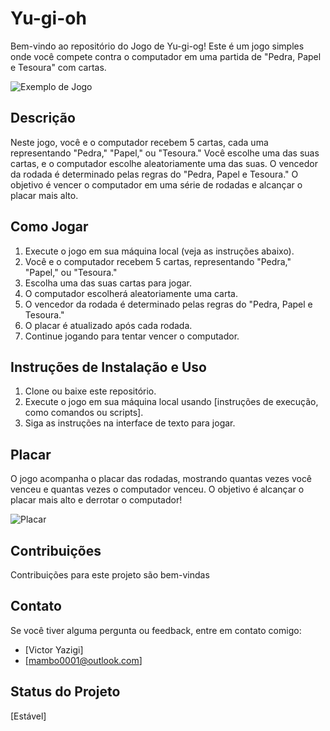 # Yu-gi-oh

Bem-vindo ao repositório do Jogo de Yu-gi-og! Este é um jogo simples onde você compete contra o computador em uma partida de "Pedra, Papel e Tesoura" com cartas.

![Exemplo de Jogo](game_screenshot.png)

## Descrição

Neste jogo, você e o computador recebem 5 cartas, cada uma representando "Pedra," "Papel," ou "Tesoura." Você escolhe uma das suas cartas, e o computador escolhe aleatoriamente uma das suas. O vencedor da rodada é determinado pelas regras do "Pedra, Papel e Tesoura." O objetivo é vencer o computador em uma série de rodadas e alcançar o placar mais alto.

## Como Jogar

1. Execute o jogo em sua máquina local (veja as instruções abaixo).
2. Você e o computador recebem 5 cartas, representando "Pedra," "Papel," ou "Tesoura."
3. Escolha uma das suas cartas para jogar.
4. O computador escolherá aleatoriamente uma carta.
5. O vencedor da rodada é determinado pelas regras do "Pedra, Papel e Tesoura."
6. O placar é atualizado após cada rodada.
7. Continue jogando para tentar vencer o computador.

## Instruções de Instalação e Uso

1. Clone ou baixe este repositório.
2. Execute o jogo em sua máquina local usando [instruções de execução, como comandos ou scripts].
3. Siga as instruções na interface de texto para jogar.

## Placar

O jogo acompanha o placar das rodadas, mostrando quantas vezes você venceu e quantas vezes o computador venceu. O objetivo é alcançar o placar mais alto e derrotar o computador!

![Placar](score.png)

## Contribuições

Contribuições para este projeto são bem-vindas

## Contato

Se você tiver alguma pergunta ou feedback, entre em contato comigo:

- [Victor Yazigi]
- [mambo0001@outlook.com]

## Status do Projeto

[Estável]

